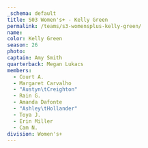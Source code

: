 ```yaml
---
_schema: default
title: S03 Women's+ - Kelly Green
permalink: /teams/s3-womensplus-kelly-green/
name:
color: Kelly Green
season: 26
photo:
captain: Amy Smith
quarterback: Megan Lukacs
members:
  - Court A.
  - Margaret Carvalho
  - "Austyn\tCreighton"
  - Rain G.
  - Amanda Dafonte
  - "Ashley\tHollander"
  - Toya J.
  - Erin Miller
  - Cam N.
division: Women's+
---
```

